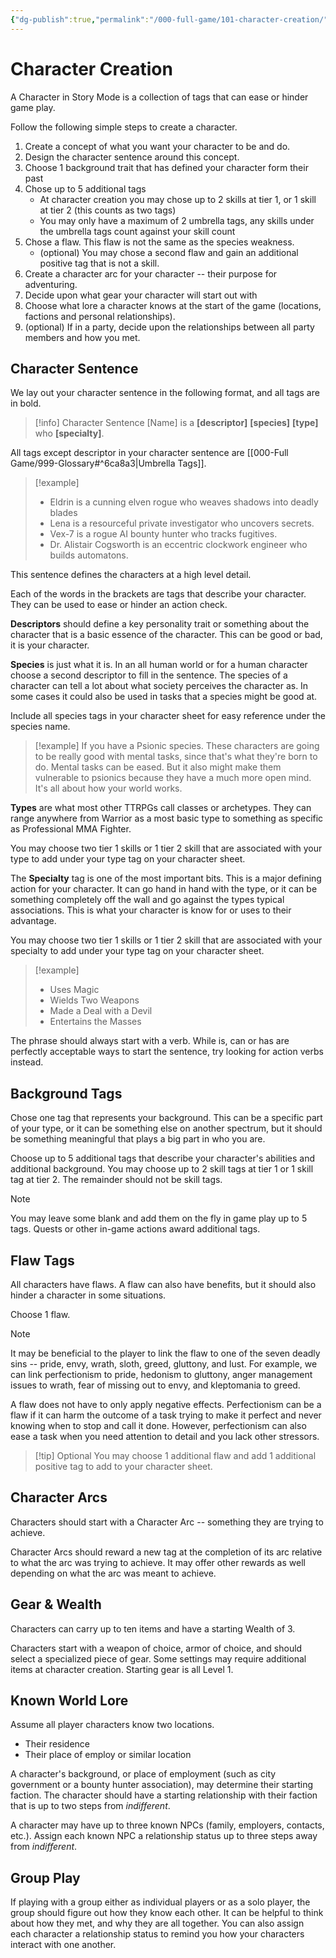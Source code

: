 ```yaml
---
{"dg-publish":true,"permalink":"/000-full-game/101-character-creation/"}
---
```


# Character Creation

A Character in Story Mode is a collection of tags that can ease or hinder game play. 

Follow the following simple steps to create a character.
1. Create a concept of what you want your character to be and do.
2. Design the character sentence around this concept.
3. Choose 1 background trait that has defined your character form their past
4. Chose up to 5 additional tags
    * At character creation you may chose up to 2 skills at tier 1, or 1 skill at tier 2 (this counts as two tags)
    * You may only have a maximum of 2 umbrella tags, any skills under the umbrella tags count against your skill count
5. Chose a flaw. This flaw is not the same as the species weakness.
    * (optional) You may chose a second flaw and gain an additional positive tag that is not a skill.
6. Create a character arc for your character -- their purpose for adventuring.
7. Decide upon what gear your character will start out with
8. Choose what lore a character knows at the start of the game (locations, factions and personal relationships).
9. (optional) If in a party, decide upon the relationships between all party members and how you met.

## Character Sentence 

We lay out your character sentence in the following format, and all tags are in bold.

> [!info] Character Sentence
> \[Name] is a **\[descriptor]** **\[species]** **\[type]** who **\[specialty]**.  

All tags except descriptor in your character sentence are [[000-Full Game/999-Glossary#^6ca8a3\|Umbrella Tags]]. 

> [!example]
> * Eldrin is a cunning elven rogue who weaves shadows into deadly blades
> * Lena is a resourceful private investigator who uncovers secrets.
> * Vex-7 is a rogue AI bounty hunter who tracks fugitives.
> * Dr. Alistair Cogsworth is an eccentric clockwork engineer who builds automatons.

This sentence defines the characters at a high level detail. 

Each of the words in the brackets are tags that describe your character. They can be used to ease or hinder an action check.

**Descriptors** should define a key personality trait or something about the character that is a basic essence of the character. This can be good or bad, it is your character.

**Species** is just what it is. In an all human world or for a human character choose a second descriptor to fill in the sentence. The species of a character can tell a lot about what society perceives the character as.  In some cases it could also be used in tasks that a species might be good at.

Include all species tags in your character sheet for easy reference under the species name.

> [!example]
> If you have a Psionic species.  These characters are going to be really good with mental tasks, since that's what they're born to do. Mental tasks can be eased.  But it also might make them vulnerable to psionics because they have a much more open mind. It's all about how your world works. 

**Types** are what most other TTRPGs call classes or archetypes. They can range anywhere from Warrior as a most basic type to something as specific as Professional MMA Fighter.

You may choose two tier 1 skills or 1 tier 2 skill that are associated with your type to add under your type tag on your character sheet.

The **Specialty** tag is one of the most important bits. This is a major defining action for your character.  It can go hand in hand with the type, or it can be something completely off the wall and go against the types typical associations. This is what your character is know for or uses to their advantage.

You may choose two tier 1 skills or 1 tier 2 skill that are associated with your specialty to add under your type tag on your character sheet.

> [!example]
> * Uses Magic
> * Wields Two Weapons
> * Made a Deal with a Devil
> * Entertains the Masses

The phrase should always start with a verb.  While is, can or has are perfectly acceptable ways to start the sentence, try looking for action verbs instead.

## Background Tags

Chose one tag that represents your background. This can be a specific part of your type, or it can be something else on another spectrum, but it should be something meaningful that plays a big part in who you are.

Choose up to 5 additional tags that describe your character's abilities and additional background. You may choose up to 2 skill tags at tier 1 or 1 skill tag at tier 2.  The remainder should not be skill tags.

> [!note]
> You may leave some blank and add them on the fly in game play up to 5 tags. Quests or other in-game actions award additional tags.

## Flaw Tags

All characters have flaws. A flaw can also have benefits, but it should also hinder a character in some situations.

Choose 1 flaw. 

> [!note]
> It may be beneficial to the player to link the flaw to one of the seven deadly sins -- pride, envy, wrath, sloth, greed, gluttony, and lust. For example, we can link perfectionism to pride, hedonism to gluttony, anger management issues to wrath, fear of missing out to envy, and kleptomania to greed.
> 
> A flaw does not have to only apply negative effects. Perfectionism can be a flaw if it can harm the outcome of a task trying to make it perfect and never knowing when to stop and call it done. However, perfectionism can also ease a task when you need attention to detail and you lack other stressors.

> [!tip] Optional
> You may choose 1 additional flaw and add 1 additional positive tag to add to your character sheet.

## Character Arcs

Characters should start with a Character Arc -- something they are trying to achieve.

Character Arcs should reward a new tag at the completion of its arc relative to what the arc was trying to achieve.  It may offer other rewards as well depending on what the arc was meant to achieve.

## Gear & Wealth

Characters can carry up to ten items and have a starting Wealth of 3.

Characters start with a weapon of choice, armor of choice, and should select a specialized piece of gear. Some settings may require additional items at character creation. Starting gear is all Level 1.

## Known World Lore

Assume all player characters know two locations.
* Their residence
* Their place of employ or similar location

A character's background, or place of employment (such as city government or a bounty hunter association), may determine their starting faction. The character should have a starting relationship with their faction that is up to two steps from _indifferent_.

A character may have up to three known NPCs (family, employers, contacts, etc.). Assign each known NPC a relationship status up to three steps away from _indifferent_.

## Group Play

If playing with a group either as individual players or as a solo player, the group should figure out how they know each other.  It can be helpful to think about how they met, and why they are all together.  You can also assign each character a relationship status to remind you how your characters interact with one another.
